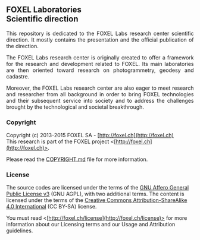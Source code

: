 
## FOXEL Laboratories <br /> Scientific direction

<p align="justify">
This repository is dedicated to the FOXEL Labs research center scientific direction. 
It mostly contains the presentation and the official publication of the direction.
</p>

<p align="justify">
The FOXEL Labs research center is originally created to offer a framework for the
research and development related to FOXEL. Its main laboratories are then oriented
toward research on photogrammetry, geodesy and cadastre.
</p>

<p align="justify">
Moreover, the FOXEL Labs research center are also eager to meet research and researcher
from all background in order to bring FOXEL technologies and their subsequent service
into society and to address the challenges brought by the technological and  	
societal breakthrough.
</p>

### Copyright

Copyright (c) 2013-2015 FOXEL SA - [http://foxel.ch](http://foxel.ch)<br />
This research is part of the FOXEL project <[http://foxel.ch](http://foxel.ch)>.

Please read the [COPYRIGHT.md](COPYRIGHT.md) file for more information.


### License

The source codes are licensed under the terms of the
[GNU Affero General Public License v3](http://www.gnu.org/licenses/agpl.html)
(GNU AGPL), with two additional terms. The content is licensed under the terms
of the
[Creative Commons Attribution-ShareAlike 4.0 International](http://creativecommons.org/licenses/by-sa/4.0/)
(CC BY-SA) license.

You must read <[http://foxel.ch/license](http://foxel.ch/license)> for more
information about our Licensing terms and our Usage and Attribution guidelines.


